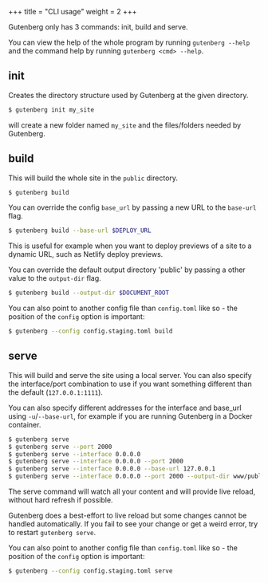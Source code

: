 +++
title = "CLI usage"
weight = 2
+++

Gutenberg only has 3 commands: init, build and serve.

You can view the help of the whole program by running `gutenberg --help` and
the command help by running `gutenberg <cmd> --help`.

## init

Creates the directory structure used by Gutenberg at the given directory.

```bash
$ gutenberg init my_site
```

will create a new folder named `my_site` and the files/folders needed by
Gutenberg.

## build

This will build the whole site in the `public` directory.

```bash
$ gutenberg build
```

You can override the config `base_url` by passing a new URL to the `base-url` flag.

```bash
$ gutenberg build --base-url $DEPLOY_URL
```

This is useful for example when you want to deploy previews of a site to a dynamic URL, such as Netlify
deploy previews.

You can override the default output directory 'public' by passing a other value to the `output-dir` flag.

```bash
$ gutenberg build --output-dir $DOCUMENT_ROOT
```

You can also point to another config file than `config.toml` like so - the position of the `config` option is important:

```bash
$ gutenberg --config config.staging.toml build
```

## serve

This will build and serve the site using a local server. You can also specify
the interface/port combination to use if you want something different than the default (`127.0.0.1:1111`).

You can also specify different addresses for the interface and base_url using `-u`/`--base-url`, for example
if you are running Gutenberg in a Docker container.

```bash
$ gutenberg serve
$ gutenberg serve --port 2000
$ gutenberg serve --interface 0.0.0.0
$ gutenberg serve --interface 0.0.0.0 --port 2000
$ gutenberg serve --interface 0.0.0.0 --base-url 127.0.0.1
$ gutenberg serve --interface 0.0.0.0 --port 2000 --output-dir www/public
```

The serve command will watch all your content and will provide live reload, without
hard refresh if possible.

Gutenberg does a best-effort to live reload but some changes cannot be handled automatically. If you
fail to see your change or get a weird error, try to restart `gutenberg serve`.


You can also point to another config file than `config.toml` like so - the position of the `config` option is important:

```bash
$ gutenberg --config config.staging.toml serve
```
